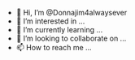 - 👋 Hi, I’m @Donnajim4alwaysever
- 👀 I’m interested in ...
- 🌱 I’m currently learning ...
- 💞️ I’m looking to collaborate on ...
- 📫 How to reach me ...

<!---
Donnajim4alwaysever/Donnajim4alwaysever is a ✨ special ✨ repository because its `README.md` (this file) appears on your GitHub profile.
You can click the Preview link to take a look at your changes.
--->

